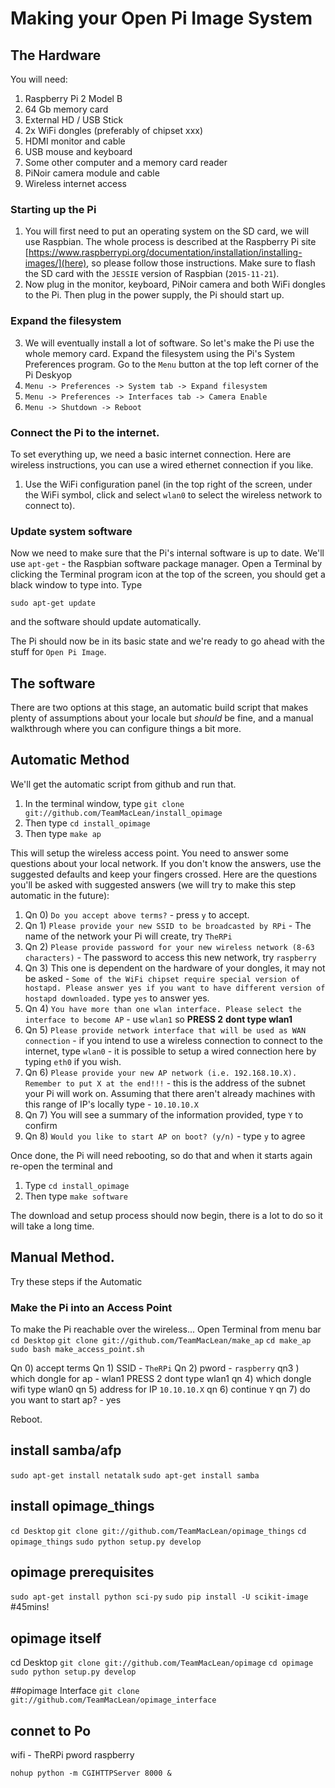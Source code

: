 # Making your Open Pi Image System

## The Hardware

You will need:

1.  Raspberry Pi 2 Model B
2.  64 Gb memory card
3.  External HD / USB Stick
4.  2x WiFi dongles (preferably of chipset xxx)
5.  HDMI monitor and cable
6.  USB mouse and keyboard
7.  Some other computer and a memory card reader
8.  PiNoir camera module and cable
9.  Wireless internet access

### Starting up the Pi

1.  You will first need to put an operating system on the SD card, we will use Raspbian. The whole process is described at the Raspberry Pi site [https://www.raspberrypi.org/documentation/installation/installing-images/](here), so please follow those instructions. Make sure to flash the SD card with the `JESSIE` version of Raspbian (`2015-11-21`).
2.  Now plug in the monitor, keyboard, PiNoir camera and both WiFi dongles to the Pi. Then plug in the power supply, the Pi should start up.

### Expand the filesystem

3. We will eventually install a lot of software. So let's make the Pi use the whole memory card. Expand the filesystem using the Pi's System Preferences program.
Go to the `Menu` button at the top left corner of the Pi Deskyop
  1.  `Menu -> Preferences -> System tab -> Expand filesystem`
  2.  `Menu -> Preferences -> Interfaces tab -> Camera Enable`
  3.  `Menu -> Shutdown -> Reboot`

### Connect the Pi to the internet.

To set everything up, we need a basic internet connection. Here are wireless instructions, you can use a wired ethernet connection if you like.

1.  Use the WiFi configuration panel (in the top right of the screen, under the WiFi symbol, click and select `wlan0` to select the wireless network to connect to).

### Update system software

Now we need to make sure that the Pi's internal software is up to date. We'll use `apt-get` - the Raspbian software package manager. Open a Terminal by clicking the Terminal program icon at the top of the screen, you should get a black window to type into. Type  

  `sudo apt-get update`

and the software should update automatically.

The Pi should now be in its basic state and we're ready to go ahead with the stuff for `Open Pi Image`.

## The software
There are two options at this stage, an automatic build script that makes plenty of assumptions about your locale but _should_ be fine, and a manual walkthrough where you can configure things a bit more.

## Automatic Method

We'll get the automatic script from github and run that.

1.  In the terminal window, type `git clone git://github.com/TeamMacLean/install_opimage`
2.  Then type `cd install_opimage`
3.  Then type `make ap`

This will setup the wireless access point. You need to answer some questions about your local network. If you don't know the answers, use the suggested defaults and keep your fingers crossed. Here are the questions you'll be asked with suggested answers (we will try to make this step automatic in the future):

1.  Qn 0) `Do you accept above terms?` - press `y` to accept.
2.  Qn 1) `Please provide your new SSID to be broadcasted by RPi` - The name of the network your Pi will create, try `TheRPi`
3.  Qn 2) `Please provide password for your new wireless network (8-63 characters)` -  The password to access this new network, try `raspberry`
4.  Qn 3) This one is dependent on the hardware of your dongles, it may not be asked - `Some of the WiFi chipset require special version of hostapd. Please answer yes if you want to have different version of hostapd downloaded.` type `yes` to answer yes.
5.  Qn 4) `You have more than one wlan interface. Please select the interface to become AP` - use `wlan1` so __PRESS 2__ **dont type wlan1**
6.  Qn 5) `Please provide network interface that will be used as WAN connection` - if you intend to use a wireless connection to connect to the internet, type `wlan0` - it is possible to setup a wired connection here by typing `eth0` if you wish.
7.  Qn 6) `Please provide your new AP network (i.e. 192.168.10.X). Remember to put X at the end!!!` - this is the address of the subnet your Pi will work on. Assuming that there aren't already machines with this range of IP's locally type - `10.10.10.X`
8.  Qn 7) You will see a summary of the information provided, type `Y` to confirm
9.  Qn 8) `Would you like to start AP on boot? (y/n)` - type `y` to agree







Once done, the Pi will need rebooting, so do that and when it starts again re-open the terminal and

1.  Type `cd install_opimage`
2.  Then type `make software`

The  download and setup process should now begin, there is a lot to do so it will take a long time.


## Manual Method.
Try these steps if the Automatic
### Make the Pi into an Access Point

To make the Pi reachable over the wireless...
Open Terminal from menu bar
`cd Desktop`
`git clone git://github.com/TeamMacLean/make_ap`
`cd make_ap`
`sudo bash make_access_point.sh`

Qn 0) accept terms
Qn 1) SSID - `TheRPi`
Qn 2) pword - `raspberry`
qn3 ) which dongle for ap - wlan1 PRESS 2 dont type wlan1
qn 4) which dongle wifi type wlan0
qn 5) address for IP `10.10.10.X`
qn 6) continue `Y`
qn 7) do you want to start ap? - yes

Reboot.

## install samba/afp

`sudo apt-get install netatalk`
`sudo apt-get install samba`

## install opimage_things
`cd Desktop`
`git clone git://github.com/TeamMacLean/opimage_things`
`cd opimage_things`
`sudo python setup.py develop`

## opimage prerequisites
`sudo apt-get install python sci-py`
`sudo pip install -U scikit-image` #45mins!

## opimage itself
cd Desktop
`git clone git://github.com/TeamMacLean/opimage`
`cd opimage`
`sudo python setup.py develop`


##opimage Interface
`git clone git://github.com/TeamMacLean/opimage_interface`

## connet to Po
wifi - TheRPi pword raspberry

`nohup python -m CGIHTTPServer 8000 &`
